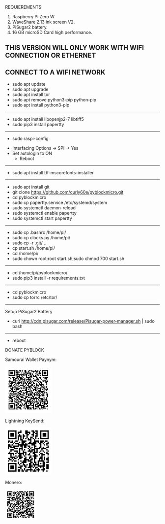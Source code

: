 REQUIEREMENTS:

1. Raspberry Pi Zero W
2. WaveShare 2.13 ink screen V2.
3. PiSugar2 battery.
4. 16 GB microSD Card high performance.

THIS VERSION WILL ONLY WORK WITH WIFI CONNECTION OR ETHERNET
---
CONNECT TO A WIFI NETWORK
---
* sudo apt update
* sudo apt upgrade
* sudo apt install tor
* sudo apt remove python3-pip python-pip
* sudo apt install python3-pip
---
* sudo apt install libopenjp2-7 libtiff5
* sudo pip3 install papertty
---
* sudo raspi-config

- Interfacing Options -> SPI -> Yes
- Set autologin to ON
  * Reboot
---
* sudo apt install ttf-mscorefonts-installer
---
* sudo apt install git
* git clone https://github.com/curly60e/pyblockmicro.git
* cd pyblockmicro
* sudo cp papertty.service /etc/systemd/system
* sudo systemctl daemon-reload
* sudo systemctl enable papertty
* sudo systemctl start papertty
---
* sudo cp .bashrc /home/pi/ 
* sudo cp clocks.py /home/pi/
* sudo cp -r .git/ ..
* cp start.sh /home/pi/
* cd /home/pi/
* sudo chown root:root start.sh;sudo chmod 700 start.sh
---
* cd /home/pi/pyblockmicro/
* sudo pip3 install -r requirements.txt
---
* cd pyblockmicro
* sudo cp torrc /etc/tor/
---
Setup PiSugar2 Battery 
* curl http://cdn.pisugar.com/release/Pisugar-power-manager.sh | sudo bash
---
* reboot


DONATE PYBLOCK

Samourai Wallet Paynym:

<img src="images/codeimage.png" width="30%" />

Lightning KeySend:

<img src="images/keysend.png" width="30%" />

Monero:

<img src="images/qrcode.png" width="20%" />
